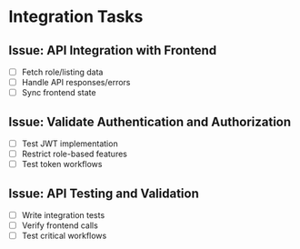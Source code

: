 # Integration Tasks

## Issue: API Integration with Frontend
- [ ] Fetch role/listing data
- [ ] Handle API responses/errors
- [ ] Sync frontend state

## Issue: Validate Authentication and Authorization
- [ ] Test JWT implementation
- [ ] Restrict role-based features
- [ ] Test token workflows

## Issue: API Testing and Validation
- [ ] Write integration tests
- [ ] Verify frontend calls
- [ ] Test critical workflows 